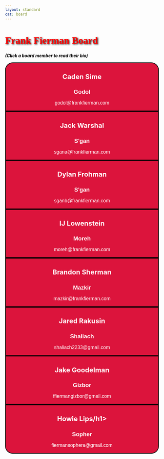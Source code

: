 ```yaml
---
layout: standard
cat: board
---
```


<style>

.board {
	background: Crimson;
	float: center;
	clear: both;
   	color: White;
	text-align: center;
}
div.board {
   margin: auto;
   border: 2px solid Black;
   max-width: 700px;
   min-width: 500px;
  -webkit-transition: background 1s;
	transition: background .7s;
}

div:hover.board{
	background: Firebrick;
}

h1.head {
   color: Red;
   font-family: Pacifico;
   font-size: 32px;
   text-shadow: 2px 2px 5px #000;
}
h1.board {
	font-size: 22px;
	background: inherit;
}

h2.board {
	font-size: 19px;
	font-family: Arial;
	background: inherit;
}

p.board {
   font-family: Arial;
   font-size: 16;
	 background: inherit;
}

p.maintext {
  color: Red;
  text-decoration: none;
}

.board a, a:hover, a:active {
	text-decoration: none;
	background: inherit;
}

a.board {
	padding: inherit;
}


#top {border-radius: 25px 25px 0 0;}
#bottom {border-radius: 0 0 25px 25px;}
#space {margin: 0 0 30px 0}

body {background-image: url("/images/FBackgroundSmall.png")
</style>

<h1 class="head">Frank Fierman Board</h1>

<div class="maintext">
<p class="maintext" style="color:#000">
<b><i>  (Click a board member to read their bio) </i></b>
</p>
</div>


<div class="board" id="top">
<a href="bios/CadenSime" class="board">
<h1 class="board">Caden Sime</h1>
<h2 class="board">Godol</h2>
<p class="board">godol@frankfierman.com</p></a>
</div>

<div class="board">
<h1 class="board">Jack Warshal</h1>
	 <h2 class="board">S'gan</h2>
	 <p class="board">sgana@frankfierman.com<br>
	 </p>
	 </div>

<div class="board"> <a class="board" href="/board/bios/DylanFrohman">
         <h1 class="board">Dylan Frohman</h1>
	 <h2 class="board">S'gan</h2>
	 <p class="board">sganb@frankfierman.com
	 </p></a>
	 </div>

<div class="board"> <a class="board" href="/board/bios/FirstLast">
         <h1 class="board">IJ Lowenstein</h1>
	 <h2 class="board">Moreh</h2>
	 <p class="board">moreh@frankfierman.com
	 </p></a>
	 </div>

<div class="board">
         <h1 class="board">Brandon Sherman</h1>
	 <h2 class="board">Mazkir</h2>
	 <p class="board">mazkir@frankfierman.com
	 </p>
	 </div>

<div class="board">
         <h1 class="board">Jared Rakusin</h1>
	 <h2 class="board">Shaliach</h2>
	 <p class="board">shaliach2233@gmail.com<br>
	 </p>
	 </div>

<div class="board">
         <h1 class="board">Jake Goodelman</h1>
	 <h2 class="board">Gizbor</h2>
	 <p class="board">ffiermangizbor@gmail.com<br>
	 </p>
	 </div>
	 
<!-- <div class="board">
         <h1 class="board">Adam Arno</h1>
	 <h2 class="board">Mekasher</h2>
	 <p class="board">ffiermanmekasher@gmail.com<br>
	 </p>
	 </div> -->
	 
<div class="board" id="bottom">
         <h1 class="board">Howie Lips/h1>
	 <h2 class="board">Sopher</h2>
	 <p class="board">fiermansophera@gmail.com<br>
	 </p>
	 </div>

<div id="space"> </div>
